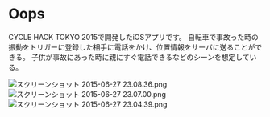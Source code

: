 # Oops

CYCLE HACK TOKYO 2015で開発したiOSアプリです。
自転車で事故った時の振動をトリガーに登録した相手に電話をかけ、位置情報をサーバに送ることができる。
子供が事故にあった時に親にすぐ電話できるなどのシーンを想定している。

![スクリーンショット 2015-06-27 23.08.36.png](Oops/242286694-.2015-06-27.23.08.36.png)
![スクリーンショット 2015-06-27 23.07.00.png](Oops/798211151-.2015-06-27.23.07.00.png)
![スクリーンショット 2015-06-27 23.04.39.png](Oops/1889309950-.2015-06-27.23.04.39.png)
